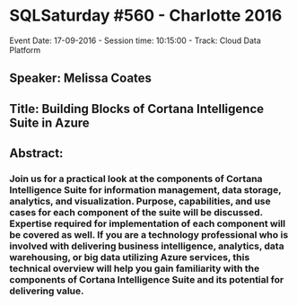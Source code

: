 # SQLSaturday #560 - Charlotte 2016
Event Date: 17-09-2016 - Session time: 10:15:00 - Track: Cloud Data Platform
## Speaker: Melissa Coates
## Title: Building Blocks of Cortana Intelligence Suite in Azure
## Abstract:
### Join us for a practical look at the components of Cortana Intelligence Suite for information management, data storage, analytics, and visualization. Purpose, capabilities, and use cases for each component of the suite will be discussed. Expertise required for implementation of each component will be covered as well. If you are a technology professional who is involved with delivering business intelligence, analytics, data warehousing, or big data utilizing Azure services, this technical overview will help you gain familiarity with the components of Cortana Intelligence Suite and its potential for delivering value.
